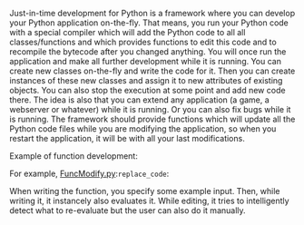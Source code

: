 Just-in-time development for Python is a framework where you can develop your Python application on-the-fly. That means, you run your Python code with a special compiler which will add the Python code to all all classes/functions and which provides functions to edit this code and to recompile the bytecode after you changed anything. You will once run the application and make all further development while it is running. You can create new classes on-the-fly and write the code for it. Then you can create instances of these new classes and assign it to new attributes of existing objects. You can also stop the execution at some point and add new code there. The idea is also that you can extend any application (a game, a webserver or whatever) while it is running. Or you can also fix bugs while it is running. The framework should provide functions which will update all the Python code files while you are modifying the application, so when you restart the application, it will be with all your last modifications.

Example of function development:

For example, [FuncModify.py](https://github.com/albertz/PythonHotswap/blob/master/FuncModify.py):`replace_code`:

When writing the function, you specify some example input. Then, while writing it, it instancely also evaluates it. While editing, it tries to intelligently detect what to re-evaluate but the user can also do it manually.

